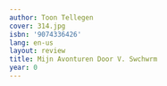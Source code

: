 ```yaml
---
author: Toon Tellegen
cover: 314.jpg
isbn: '9074336426'
lang: en-us
layout: review
title: Mijn Avonturen Door V. Swchwrm
year: 0
---
```


